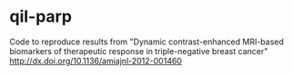 qil-parp
========

Code to reproduce results from "Dynamic contrast-enhanced MRI-based biomarkers of therapeutic response in triple-negative breast cancer" http://dx.doi.org/10.1136/amiajnl-2012-001460
